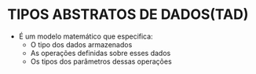 # TIPOS ABSTRATOS DE DADOS(TAD)

* É um modelo matemático que especifica:
    * O tipo dos dados armazenados
    * As operações definidas sobre esses dados
    * Os tipos dos parâmetros dessas operações
    

